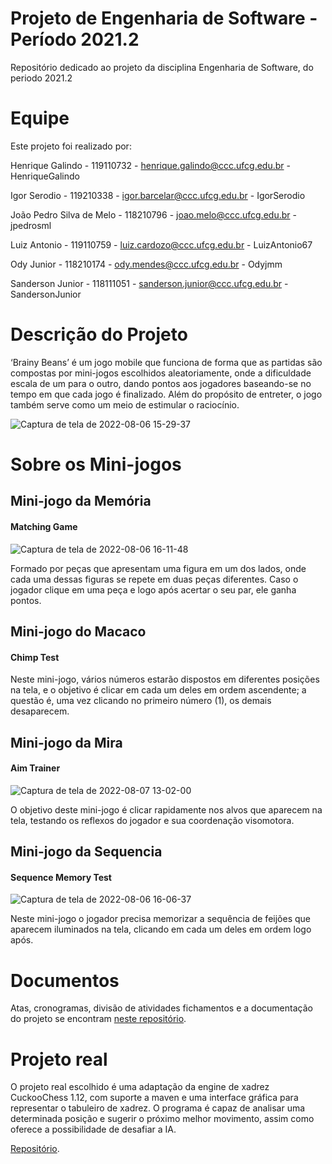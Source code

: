 # Projeto de Engenharia de Software - Período 2021.2
Repositório dedicado ao projeto da disciplina Engenharia de Software, do periodo 2021.2

# Equipe

Este projeto foi realizado por:

Henrique Galindo -
119110732 -
henrique.galindo@ccc.ufcg.edu.br -
HenriqueGalindo

Igor Serodio -
119210338 -
igor.barcelar@ccc.ufcg.edu.br -
IgorSerodio 

João Pedro Silva de Melo -
118210796 -
joao.melo@ccc.ufcg.edu.br -
jpedrosml    

Luiz Antonio -
119110759 -
luiz.cardozo@ccc.ufcg.edu.br -
LuizAntonio67    

Ody Junior -
118210174 -
ody.mendes@ccc.ufcg.edu.br -
Odyjmm    

Sanderson Junior -
118111051 -
sanderson.junior@ccc.ufcg.edu.br -
SandersonJunior

# Descrição do Projeto
‘Brainy Beans’ é um jogo mobile que funciona de forma que as partidas são compostas por mini-jogos escolhidos aleatoriamente, onde a dificuldade escala de um para o outro, dando pontos aos jogadores baseando-se no tempo em que cada jogo é finalizado. Além do propósito de entreter, o jogo também serve como um meio de estimular o raciocínio.

![Captura de tela de 2022-08-06 15-29-37](https://user-images.githubusercontent.com/55510959/183262898-1e264142-35fa-48b7-8be7-c9f90d825d67.png)

# Sobre os Mini-jogos

## Mini-jogo da Memória 
#### Matching Game

![Captura de tela de 2022-08-06 16-11-48](https://user-images.githubusercontent.com/55510959/183263029-8d96dc7c-3253-4729-a82f-72b0c9282405.png)


Formado por peças que apresentam uma figura em um dos lados, onde cada uma dessas figuras se repete em duas peças diferentes. Caso o jogador clique em uma peça e logo após acertar o seu par, ele ganha pontos.

## Mini-jogo do Macaco 
#### Chimp Test

Neste mini-jogo, vários números estarão dispostos em diferentes posições na tela, e o objetivo é clicar em cada um deles em ordem ascendente; a questão é, uma vez clicando no primeiro número (1), os demais desaparecem.

## Mini-jogo da Mira 
#### Aim Trainer

![Captura de tela de 2022-08-07 13-02-00](https://user-images.githubusercontent.com/55510959/183299991-49aca765-2e6b-4c3b-990b-a47a554dc661.png)


O objetivo deste mini-jogo é clicar rapidamente nos alvos que aparecem na tela, testando os reflexos do jogador e sua coordenação visomotora.

## Mini-jogo da Sequencia 
#### Sequence Memory Test

![Captura de tela de 2022-08-06 16-06-37](https://user-images.githubusercontent.com/55510959/183262873-49ef4c11-8e65-46af-ab02-00a75e073143.png)

Neste mini-jogo o jogador precisa memorizar a sequência de feijões que aparecem iluminados na tela, clicando em cada um deles em ordem logo após.

# Documentos

Atas, cronogramas, divisão de atividades fichamentos e a documentação do projeto se encontram [neste repositório](https://github.com/Odyjmm/Projeto-ES-2022-Documentos).

# Projeto real

O projeto real escolhido é uma adaptação da engine de xadrez CuckooChess 1.12, com suporte a maven e uma interface gráfica para representar o tabuleiro de xadrez. O programa é capaz de analisar uma determinada posição e sugerir o próximo melhor movimento, assim como oferece a possibilidade de desafiar a IA.

[Repositório](https://github.com/sauce-code/cuckoo).
